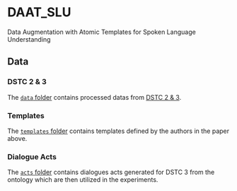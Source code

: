 # DAAT_SLU
Data Augmentation with Atomic Templates for Spoken Language Understanding

## Data

### DSTC 2 & 3
The [`data` folder](./data) contains processed datas from [DSTC 2 & 3](http://camdial.org/~mh521/dstc/).

### Templates
The [`templates` folder](./templates) contains templates defined by the authors in the paper above.

### Dialogue Acts
The [`acts` folder](./acts) contains dialogues acts generated for DSTC 3 from the ontology which are then utilized in the experiments.
